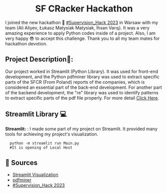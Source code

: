 <h1 align="center" id="title">SF CRacker Hackathon</h1>

I joined the new hackathon 🚀 [#Supervision_Hack 2023](https://supervisionhack.pl/) in Warsaw with my team (Ali Aliyev, Łukasz Matysiak Matysiak, İhsan Varış). It was a very amazing experience to apply Python codes inside of a project. Also, I am very happy 😎 to accept this challenge. Thank you to all my team mates for hackathon devotion.

## Project Description📄:

Our project worked in Streamlit (Python Library). It was used for front-end development, and the Python pdfminer library was used to extract specific parts of the SFCR (From Poland) reports of the companies, which is considered an essential part of the back-end development. For another part of the backend development, the "re" library was used to identify patterns to extract specific parts of the pdf file properly. For more detail [Click Here](https://challengerocket.com/supervision_hack-3/works/arkadash-a6cc6a#go-pagecontent). 

## Streamlit Library 💻
**Streamlit:** : I made some part of my project on Streamlit. It provided many tools for achieving my project's visualization.
```RUN COMMAND
  python -m streamlit run Main.py
  #It is opening of Local Host
```
## 📌 Sources 
- [Streamlit Visualization](https://docs.streamlit.io/)
- [pdfminer](https://pypi.org/project/pdfminer/)
- [#Supervision_Hack 2023](https://supervisionhack.pl/)
